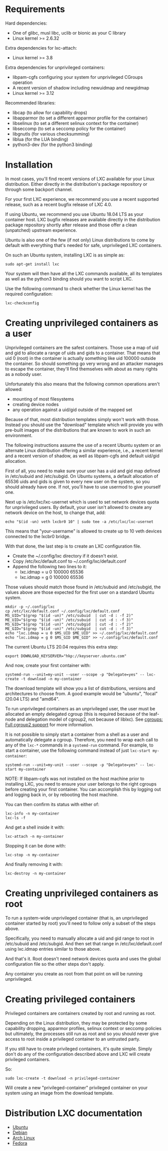 # Requirements

Hard dependencies:

 * One of glibc, musl libc, uclib or bionic as your C library
 * Linux kernel >= 2.6.32

Extra dependencies for lxc-attach:

 * Linux kernel >= 3.8

Extra dependencies for unprivileged containers:

 * libpam-cgfs configuring your system for unprivileged CGroups operation
 * A recent version of shadow including newuidmap and newgidmap
 * Linux kernel >= 3.12

Recommended libraries:

 * libcap (to allow for capability drops)
 * libapparmor (to set a different apparmor profile for the container)
 * libselinux (to set a different selinux context for the container)
 * libseccomp (to set a seccomp policy for the container)
 * libgnutls (for various checksumming)
 * liblua (for the LUA binding)
 * python3-dev (for the python3 binding)

# Installation

In most cases, you'll find recent versions of LXC available for your Linux distribution. Either directly in the distribution's package repository or through some backport channel.

For your first LXC experience, we recommend you use a recent supported release, such as a recent bugfix release of LXC 4.0.


If using Ubuntu, we recommend you use Ubuntu 18.04 LTS as your container host. LXC bugfix releases are available directly in the distribution package repository shortly after release and those offer a clean (unpatched) upstream experience.

Ubuntu is also one of the few (if not only) Linux distributions to come by default with everything that's needed for safe, unprivileged LXC containers.

On such an Ubuntu system, installing LXC is as simple as:

    sudo apt-get install lxc

Your system will then have all the LXC commands available, all its templates as well as the python3 binding should you want to script LXC.

Use the following command to check whether the Linux kernel has the required configuration:

    lxc-checkconfig

# Creating unprivileged containers as a user

Unprivileged containers are the safest containers. Those use a map of uid and gid to allocate a range of uids and gids to a container. That means that uid 0 (root) in the container is actually something like uid 100000 outside the container. So should something go very wrong and an attacker manages to escape the container, they'll find themselves with about as many rights as a nobody user.

Unfortunately this also means that the following common operations aren't allowed:

  * mounting of most filesystems
  * creating device nodes
  * any operation against a uid/gid outside of the mapped set

Because of that, most distribution templates simply won't work with those. Instead you should use the "download" template which will provide you with pre-built images of the distributions that are known to work in such an environment.

The following instructions assume the use of a recent Ubuntu system or an alternate Linux distribution offering a similar experience, i.e., a recent kernel and a recent version of shadow, as well as libpam-cgfs and default uid/gid allocation.

First of all, you need to make sure your user has a uid and gid map defined in /etc/subuid and /etc/subgid. On Ubuntu systems, a default allocation of 65536 uids and gids is given to every new user on the system, so you should already have one. If not, you'll have to use usermod to give yourself one.

Next up is /etc/lxc/lxc-usernet which is used to set network devices quota for unprivileged users. By default, your user isn't allowed to create any network device on the host, to change that, add:

    echo "$(id -un) veth lxcbr0 10" | sudo tee -a /etc/lxc/lxc-usernet

This means that "your-username" is allowed to create up to 10 veth devices connected to the lxcbr0 bridge.


With that done, the last step is to create an LXC configuration file.

 * Create the ~/.config/lxc directory if it doesn't exist.
 * Copy /etc/lxc/default.conf to ~/.config/lxc/default.conf
 * Append the following two lines to it:
    * lxc.idmap = u 0 100000 65536
    * lxc.idmap = g 0 100000 65536

Those values should match those found in /etc/subuid and /etc/subgid, the values above are those expected for the first user on a standard Ubuntu system.

    mkdir -p ~/.config/lxc
    cp /etc/lxc/default.conf ~/.config/lxc/default.conf
    MS_UID="$(grep "$(id -un)" /etc/subuid  | cut -d : -f 2)"
    ME_UID="$(grep "$(id -un)" /etc/subuid  | cut -d : -f 3)"
    MS_GID="$(grep "$(id -un)" /etc/subgid  | cut -d : -f 2)"
    ME_GID="$(grep "$(id -un)" /etc/subgid  | cut -d : -f 3)"
    echo "lxc.idmap = u 0 $MS_UID $ME_UID" >> ~/.config/lxc/default.conf
    echo "lxc.idmap = g 0 $MS_GID $ME_GID" >> ~/.config/lxc/default.conf

The current Ubuntu LTS 20.04 requires this extra step:

    export DOWNLOAD_KEYSERVER="hkp://keyserver.ubuntu.com"

And now, create your first container with:

    systemd-run --unit=my-unit --user --scope -p "Delegate=yes" -- lxc-create -t download -n my-container

The download template will show you a list of distributions, versions and architectures to choose from. A good example would be "ubuntu", "focal" (20.04 LTS) and "amd64".

To run unprivileged containers as an unprivileged user, the user must be allocated an empty delegated cgroup (this is required because of the leaf-node and delegation model of cgroup2, not because of liblxc). See [cgroups: Full cgroup2 support](/lxc/news/2020_03_25_13_03.html#cgroups-full-cgroup2-support) for more information.

It is not possible to simply start a container from a shell as a user and automatically delegate a cgroup. Therefore, you need to wrap each call to any of the `lxc-*` commands in a `systemd-run` command. For example, to start a container, use the following command instead of just `lxc-start my-container`:

    systemd-run --unit=my-unit --user --scope -p "Delegate=yes" -- lxc-start my-container

NOTE: If libpam-cgfs was not installed on the host machine prior to installing LXC, you need to ensure your user belongs to the right cgroups before creating your first container. You can accomplish this by logging out and logging back in, or by rebooting the host machine.

You can then confirm its status with either of:

    lxc-info -n my-container
    lxc-ls -f

And get a shell inside it with:

    lxc-attach -n my-container

Stopping it can be done with:

    lxc-stop -n my-container

And finally removing it with:

    lxc-destroy -n my-container

# Creating unprivileged containers as root

To run a system-wide unprivileged container (that is, an unprivileged container started by root) you'll need to follow only a subset of the steps above.

Specifically, you need to manually allocate a uid and gid range to root in /etc/subuid and /etc/subgid. And then set that range in /etc/lxc/default.conf using lxc.idmap entries similar to those above.

And that's it. Root doesn't need network devices quota and uses the global configuration file so the other steps don't apply.

Any container you create as root from that point on will be running unprivileged.

# Creating privileged containers

Privileged containers are containers created by root and running as root.

Depending on the Linux distribution, they may be protected by some capability dropping, apparmor profiles, selinux context or seccomp policies but ultimately, the processes still run as root and so you should never give access to root inside a privileged container to an untrusted party.



If you still have to create privileged containers, it's quite simple. Simply don't do any of the configuration described above and LXC will create privileged containers.

So:

    sudo lxc-create -t download -n privileged-container

Will create a new "privileged-container" privileged container on your system using an image from the download template.


# Distribution LXC documentation
- [Ubuntu](https://ubuntu.com/server/docs/containers-lxc)
- [Debian](https://wiki.debian.org/LXC/CGroupV2#LXC_containers_started_by_non-root)
- [Arch Linux](https://wiki.archlinux.org/title/Linux_Containers#Enable_support_to_run_unprivileged_containers_(optional))
- [Fedora](https://fedoraproject.org/wiki/LXC)
